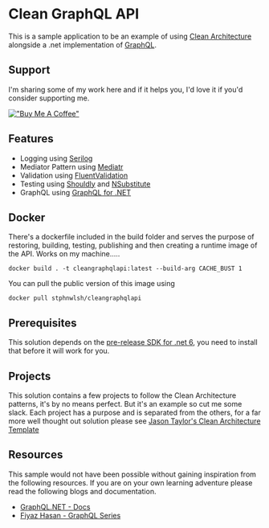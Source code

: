 # Clean GraphQL API 
This is a sample application to be an example of using [Clean Architecture](https://blog.cleancoder.com/uncle-bob/2012/08/13/the-clean-architecture.html) alongside a .net implementation of [GraphQL](https://github.com/graphql-dotnet/graphql-dotnet).

## Support
I'm sharing some of my work here and if it helps you, I'd love it if you'd consider supporting me.

[!["Buy Me A Coffee"](https://www.buymeacoffee.com/assets/img/guidelines/download-assets-sm-1.svg)](https://www.buymeacoffee.com/stphnwlsh)

## Features
- Logging using [Serilog](https://github.com/serilog/serilog)
- Mediator Pattern using [Mediatr](https://github.com/jbogard/MediatR)
- Validation using [FluentValidation](https://github.com/FluentValidation/FluentValidation)
- Testing using [Shouldly](https://github.com/shouldly/shouldly) and [NSubstitute](https://github.com/nsubstitute/NSubstitute)
- GraphQL using [GraphQL for .NET](https://github.com/graphql-dotnet/graphql-dotnet)

## Docker
There's a dockerfile included in the build folder and serves the purpose of restoring, building, testing, publishing and then creating a runtime image of the API.  Works on my machine.....

```
docker build . -t cleangraphqlapi:latest --build-arg CACHE_BUST 1
```

You can pull the public version of this image using

```
docker pull stphnwlsh/cleangraphqlapi
```

## Prerequisites
This solution depends on the [pre-release SDK for .net 6](https://dotnet.microsoft.com/download/dotnet/6.0), you need to install that before it will work for you.

## Projects
This solution contains a few projects to follow the Clean Architecture patterns, it's by no means perfect.  But it's an example so cut me some slack.  Each project has a purpose and is separated from the others, for a far more well thought out solution please see [Jason Taylor's Clean Architecture Template](https://github.com/jasontaylordev/CleanArchitecture) 

## Resources
This sample would not have been possible without gaining inspiration from the following resources.  If you are on your own learning adventure please read the following blogs and documentation.
- [GraphQL.NET - Docs](https://graphql-dotnet.github.io/docs/getting-started/introduction)
- [Fiyaz Hasan - GraphQL Series](https://fiyazhasan.me/tag/graphql/)
